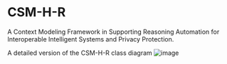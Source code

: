 # CSM-H-R

A Context Modeling Framework in Supporting Reasoning Automation for Interoperable Intelligent Systems and Privacy Protection.

A detailed version of the CSM-H-R class diagram
![image](https://github.com/songhui01/CSM-H-R/assets/12132911/1e159c83-f370-4985-8259-0507f13b64f9)


